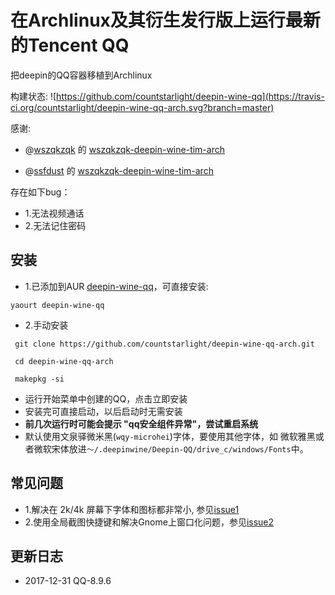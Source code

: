 # 在Archlinux及其衍生发行版上运行最新的Tencent QQ

把deepin的QQ容器移植到Archlinux

构建状态: ![https://github.com/countstarlight/deepin-wine-qq](https://travis-ci.org/countstarlight/deepin-wine-qq-arch.svg?branch=master)

感谢:
* @[wszqkzqk](https://github.com/wszqkzqk) 的 [wszqkzqk-deepin-wine-tim-arch](https://github.com/wszqkzqk/wszqkzqk-deepin-wine-tim-arch)

* @[ssfdust](https://github.com/ssfdust) 的 [wszqkzqk-deepin-wine-tim-arch](https://github.com/ssfdust/wszqkzqk-deepin-wine-tim-arch)

存在如下bug：
  * 1.无法视频通话
  * 2.无法记住密码

## 安装
* 1.已添加到AUR [deepin-wine-qq](https://aur.archlinux.org/packages/deepin-wine-qq/)，可直接安装:
```shell
yaourt deepin-wine-qq
```

* 2.手动安装

```shell
 git clone https://github.com/countstarlight/deepin-wine-qq-arch.git

 cd deepin-wine-qq-arch
  
 makepkg -si
```

* 运行开始菜单中创建的QQ，点击立即安装
* 安装完可直接启动，以后启动时无需安装
* **前几次运行时可能会提示 "qq安全组件异常"，尝试重启系统**
* 默认使用文泉驿微米黑(`wqy-microhei`)字体，要使用其他字体，如 微软雅黑或者微软宋体放进`～/.deepinwine/Deepin-QQ/drive_c/windows/Fonts`中。
## 常见问题
* 1.解决在 2k/4k 屏幕下字体和图标都非常小, 参见[issue1](https://github.com/countstarlight/deepin-wine-tim-arch/issues/1)
* 2.使用全局截图快捷键和解决Gnome上窗口化问题，参见[issue2](https://github.com/countstarlight/deepin-wine-tim-arch/issues/2)
## 更新日志
* 2017-12-31 QQ-8.9.6
